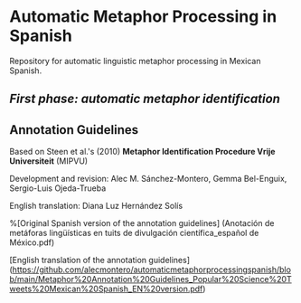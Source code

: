 # Automatic Metaphor Processing in Spanish
Repository for automatic linguistic metaphor processing in Mexican Spanish.

## _First phase: automatic metaphor identification_ 

## Annotation Guidelines
Based on Steen et al.'s (2010) **Metaphor Identification Procedure Vrije Universiteit** (MIPVU)

Development and revision: Alec M. Sánchez-Montero, Gemma Bel-Enguix, Sergio-Luis Ojeda-Trueba

English translation: Diana Luz Hernández Solís

%[Original Spanish version of the annotation guidelines] (Anotación de metáforas lingüísticas en tuits de divulgación científica_español de México.pdf)

[English translation of the annotation guidelines] (https://github.com/alecmontero/automaticmetaphorprocessingspanish/blob/main/Metaphor%20Annotation%20Guidelines_Popular%20Science%20Tweets%20Mexican%20Spanish_EN%20version.pdf)

